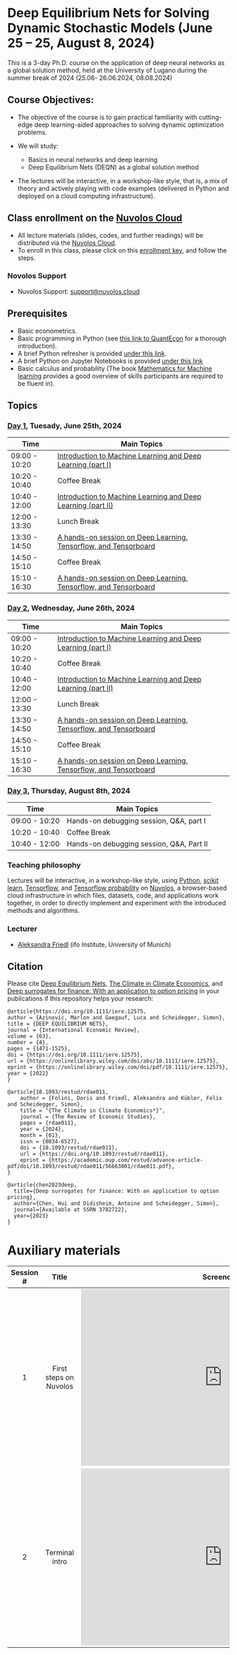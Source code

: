 # Deep Equilibrium Nets for Solving Dynamic Stochastic Models (June 25 – 25, August 8, 2024)

This is a 3-day Ph.D. course on the application of deep neural networks as a global solution method, held at the University of Lugano during the summer break of 2024 (25.06-
26.06.2024, 08.08.2024)


## Course Objectives:

* The objective of the course is to gain practical familiarity with cutting-edge deep learning-aided approaches to solving dynamic optimization problems.

* We will study:
  - Basics in neural networks and deep learning
  - Deep Equilibrium Nets (DEQN) as a global solution method

* The lectures will be interactive, in a workshop-like style, that is, a mix of theory and actively playing with code examples (delivered in Python and deployed on a cloud computing infrastructure).


## Class enrollment on the [Nuvolos Cloud](https://nuvolos.cloud/)

* All lecture materials (slides, codes, and further readings) will be distributed via the [Nuvolos Cloud](https://nuvolos.cloud/).
* To enroll in this class, please click on this [enrollment key](https://app.nuvolos.cloud/enroll/class/VCHjgGm_ovs), and follow the steps.


### Novolos Support

- Nuvolos Support: <support@nuvolos.cloud>


## Prerequisites

* Basic econometrics.
* Basic programming in Python (see [this link to QuantEcon](https://python-programming.quantecon.org/intro.html) for a thorough introduction).
* A brief Python refresher is provided [under this link](python_refresher).
* A brief Python on Jupyter Notebooks is provided [under this link](python_refresher/jupyter_intro.ipynb) 
* Basic calculus and probability (The book [Mathematics for Machine learning](https://mml-book.github.io/) provides a good overview of skills participants are required to be fluent in). 


## Topics

### [Day 1](lectures/day1), Tuesady, June 25th, 2024 

 **Time** | **Main Topics** 
------|------
09:00 - 10:20 | [Introduction to Machine Learning and Deep Learning (part I)](lectures/day1/slides/01_Intro_to_DeepLearning.pdf) 
10:20 - 10:40 | Coffee Break
10:40 - 12:00 | [Introduction to Machine Learning and Deep Learning (part II)](lectures/day1/slides/01_Intro_to_DeepLearning.pdf) 
12:00 - 13:30 | Lunch Break 
13:30 - 14:50 | [A hands-on session on Deep Learning, Tensorflow, and Tensorboard](lectures/day1/code) 
14:50 - 15:10 | Coffee Break
15:10 - 16:30 | [A hands-on session on Deep Learning, Tensorflow, and Tensorboard](lectures/day1/code) 

### [Day 2](lectures/day2), Wednesday, June 26th, 2024 

 **Time** | **Main Topics** 
------|------
09:00 - 10:20 | [Introduction to Machine Learning and Deep Learning (part I)](lectures/day1/slides/01_Intro_to_DeepLearning.pdf) 
10:20 - 10:40 | Coffee Break
10:40 - 12:00 | [Introduction to Machine Learning and Deep Learning (part II)](lectures/day1/slides/01_Intro_to_DeepLearning.pdf) 
12:00 - 13:30 | Lunch Break 
13:30 - 14:50 | [A hands-on session on Deep Learning, Tensorflow, and Tensorboard](lectures/day1/code) 
14:50 - 15:10 | Coffee Break
15:10 - 16:30 | [A hands-on session on Deep Learning, Tensorflow, and Tensorboard](lectures/day1/code) 

### [Day 3](lectures/day3), Thursday, August 8th, 2024 

 **Time** | **Main Topics** 
------|------
09:00 - 10:20 | Hands-on debugging session, Q&A, part I
10:20 - 10:40 | Coffee Break
10:40 - 12:00 | Hands-on debugging session, Q&A, Part II


### Teaching philosophy
Lectures will be interactive, in a workshop-like style,
using [Python](http://www.python.org), [scikit learn](https://scikit-learn.org/), [Tensorflow](https://www.tensorflow.org/), and
[Tensorflow probability](https://www.tensorflow.org/probability) on [Nuvolos](http://nuvolos.cloud),
a browser-based cloud infrastructure in which files, datasets, code, and applications work together,
in order to directly implement and experiment with the introduced methods and algorithms.


### Lecturer
- [Aleksandra Friedl](https://sites.google.com/view/aleksandrafriedl) (ifo Institute, University of Munich)


## Citation

Please cite [Deep Equilibrium Nets](https://onlinelibrary.wiley.com/doi/epdf/10.1111/iere.12575), [The Climate in Climate Economics](https://academic.oup.com/restud/advance-article-abstract/doi/10.1093/restud/rdae011/7593489?redirectedFrom=fulltext&login=false), and [Deep surrogates for finance: With an application to option pricing](https://papers.ssrn.com/sol3/papers.cfm?abstract_id=3782722) in your publications if this repository helps your research:

```
@article{https://doi.org/10.1111/iere.12575,
author = {Azinovic, Marlon and Gaegauf, Luca and Scheidegger, Simon},
title = {DEEP EQUILIBRIUM NETS},
journal = {International Economic Review},
volume = {63},
number = {4},
pages = {1471-1525},
doi = {https://doi.org/10.1111/iere.12575},
url = {https://onlinelibrary.wiley.com/doi/abs/10.1111/iere.12575},
eprint = {https://onlinelibrary.wiley.com/doi/pdf/10.1111/iere.12575},
year = {2022}
}
```

```
@article{10.1093/restud/rdae011,
    author = {Folini, Doris and Friedl, Aleksandra and Kübler, Felix and Scheidegger, Simon},
    title = "{The Climate in Climate Economics*}",
    journal = {The Review of Economic Studies},
    pages = {rdae011},
    year = {2024},
    month = {01},
    issn = {0034-6527},
    doi = {10.1093/restud/rdae011},
    url = {https://doi.org/10.1093/restud/rdae011},
    eprint = {https://academic.oup.com/restud/advance-article-pdf/doi/10.1093/restud/rdae011/56663801/rdae011.pdf},
}
```

```
@article{chen2023deep,
  title={Deep surrogates for finance: With an application to option pricing},
  author={Chen, Hui and Didisheim, Antoine and Scheidegger, Simon},
  journal={Available at SSRN 3782722},
  year={2023}
}
```


# Auxiliary materials 

| Session #        |  Title     | Screencast  |
|:-------------: |:-------------:| :-----:|
|   1 	|First steps on Nuvolos | <iframe src="https://player.vimeo.com/video/513310246" width="640" height="400" frameborder="0" allow="autoplay; fullscreen; picture-in-picture" allowfullscreen></iframe>|
|   2 	| Terminal intro | <iframe src="https://player.vimeo.com/video/516691661" width="640" height="400" frameborder="0" allow="autoplay; fullscreen; picture-in-picture" allowfullscreen></iframe>|

